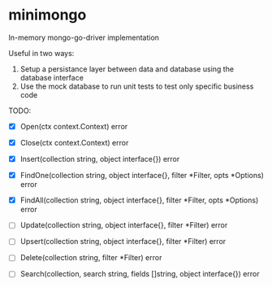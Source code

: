 # minimongo
In-memory mongo-go-driver implementation

Useful in two ways:
1. Setup a persistance layer between data and database using the database interface
2. Use the mock database to run unit tests to test only specific business code


TODO:
- [x] Open(ctx context.Context) error
- [x] Close(ctx context.Context) error

- [x] Insert(collection string, object interface{}) error
- [x] FindOne(collection string, object interface{}, filter *Filter, opts *Options) error
- [x] FindAll(collection string, object interface{}, filter *Filter, opts *Options) error
- [ ] Update(collection string, object interface{}, filter *Filter) error
- [ ] Upsert(collection string, object interface{}, filter *Filter) error
- [ ] Delete(collection string, filter *Filter) error
- [ ] Search(collection, search string, fields []string, object interface{}) error
